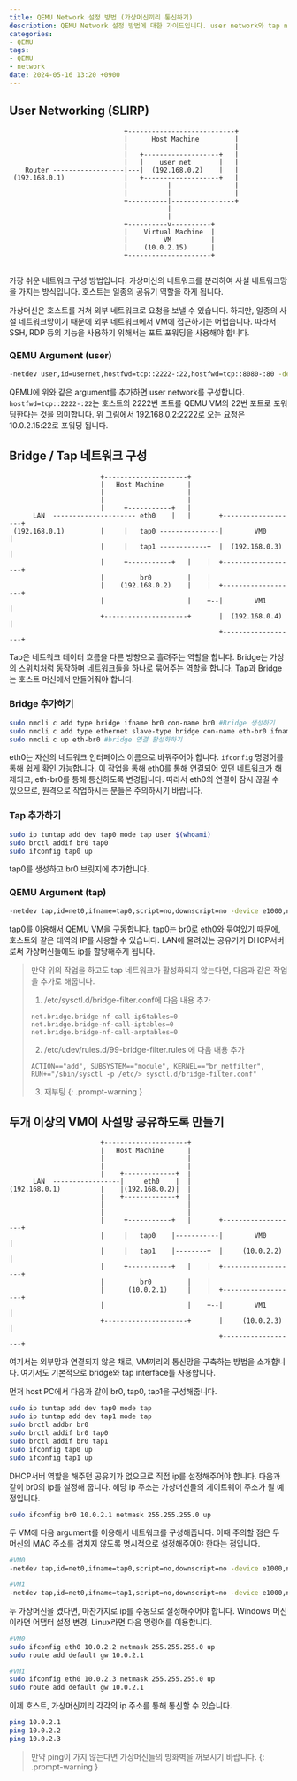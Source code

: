 ```yaml
---
title: QEMU Network 설정 방법 (가상머신끼리 통신하기)
description: QEMU Network 설정 방법에 대한 가이드입니다. user network와 tap network에 대하여 설명합니다.
categories:
- QEMU
tags:
- QEMU
- network
date: 2024-05-16 13:20 +0900
---
```

## User Networking (SLIRP)

```
                             +---------------------------+
                             |      Host Machine         |
                             |                           |
                             |   +-------------------+   |
                             |   |    user net       |   |
    Router ------------------|---|  (192.168.0.2)    |   |
 (192.168.0.1)               |   +-------------------+   |
                             |          |                |
                             |          |                |
                             +----------|----------------+
                                        |    
                                        |                   
                             +----------v----------+        
                             |    Virtual Machine  |        
                             |         VM          |        
                             |    (10.0.2.15)      |        
                             +---------------------+        
             
```

가장 쉬운 네트워크 구성 방법입니다. 가상머신의 네트워크를 분리하여 사설 네트워크망을 가지는 방식입니다. 호스트는 일종의 공유기 역할을 하게 됩니다.

가상머신은 호스트를 거쳐 외부 네트워크로 요청을 보낼 수 있습니다. 하지만, 일종의 사설 네트워크망이기 때문에 외부 네트워크에서 VM에 접근하기는 어렵습니다. 따라서 SSH, RDP 등의 기능을 사용하기 위해서는 포트 포워딩을 사용해야 합니다.

### QEMU Argument (user)
```bash
-netdev user,id=usernet,hostfwd=tcp::2222-:22,hostfwd=tcp::8080-:80 -device e1000,netdev=usernet
```
QEMU에 위와 같은 argument를 추가하면 user network를 구성합니다. `hostfwd=tcp::2222-:22`는 호스트의 2222번 포트를 QEMU VM의 22번 포트로 포워딩한다는 것을 의미합니다. 위 그림에서 192.168.0.2:2222로 오는 요청은 10.0.2.15:22로 포워딩 됩니다.



## Bridge / Tap 네트워크 구성
```
                       +---------------------+ 
                       |   Host Machine      | 
                       |                     | 
                       |                     | 
                       |     +-----------+   | 
      LAN  --------------------- eth0    |   |       +-------------------+
 (192.168.0.1)         |     |   tap0 ---------------|        VM0        |
                       |     |   tap1 ------------+  |  (192.168.0.3)    |
                       |     +-----------+   |    |  +-------------------+
                       |         br0         |    |
                       |    (192.168.0.2)    |    |  +-------------------+
                       |                     |    +--|        VM1        |
                       +---------------------+       |  (192.168.0.4)    |
                                                     +-------------------+
```

Tap은 네트워크 데이터 흐름을 다른 방향으로 흘려주는 역할을 합니다. Bridge는 가상의 스위치처럼 동작하며 네트워크들을 하나로 묶어주는 역할을 합니다. Tap과 Bridge는 호스트 머신에서 만들어줘야 합니다.

### Bridge 추가하기
```bash
sudo nmcli c add type bridge ifname br0 con-name br0 #Bridge 생성하기
sudo nmcli c add type ethernet slave-type bridge con-name eth-br0 ifname eth0 master br0 #eth0를 bridge에 연결하기
sudo nmcli c up eth-br0 #bridge 연결 활성화하기
```
eth0는 자신의 네트워크 인터페이스 이름으로 바꿔주어야 합니다. `ifconfig` 명령어를 통해 쉽게 확인 가능합니다.
이 작업을 통해 eth0를 통해 연결되어 있던 네트워크가 해제되고, eth-br0를 통해 통신하도록 변경됩니다. 따라서 eth0의 연결이 잠시 끊길 수 있으므로, 원격으로 작업하시는 분들은 주의하시기 바랍니다.


### Tap 추가하기
```bash
sudo ip tuntap add dev tap0 mode tap user $(whoami)
sudo brctl addif br0 tap0
sudo ifconfig tap0 up
```
tap0를 생성하고 br0 브릿지에 추가합니다.

### QEMU Argument (tap)
```bash
-netdev tap,id=net0,ifname=tap0,script=no,downscript=no -device e1000,netdev=net0
```
tap0를 이용해서 QEMU VM을 구동합니다. tap0는 br0로 eth0와 묶여있기 때문에, 호스트와 같은 대역의 IP를 사용할 수 있습니다. LAN에 물려있는 공유기가 DHCP서버로써 가상머신들에도 ip를 할당해주게 됩니다.


> 만약 위의 작업을 하고도 tap 네트워크가 활성화되지 않는다면, 다음과 같은 작업을 추가로 해줍니다.
> 1) /etc/sysctl.d/bridge-filter.conf에 다음 내용 추가
> ```
> net.bridge.bridge-nf-call-ip6tables=0
> net.bridge.bridge-nf-call-iptables=0
> net.bridge.bridge-nf-call-arptables=0
> ```
> 
> 2) /etc/udev/rules.d/99-bridge-filter.rules 에 다음 내용 추가
> ```
> ACTION=="add", SUBSYSTEM=="module", KERNEL=="br_netfilter", RUN+="/sbin/sysctl -p /etc/> sysctl.d/bridge-filter.conf"
> ```
> 3) 재부팅
{: .prompt-warning }

## 두개 이상의 VM이 사설망 공유하도록 만들기
```
                       +---------------------+ 
                       |   Host Machine      | 
                       |                     | 
                       |                     | 
                       |    +-------------+  | 
      LAN  -----------------|     eth0    |  | 
(192.168.0.1)          |    |(192.168.0.2)|  |
                       |    +-------------+  | 
                       |                     | 
                       |                     | 
                       |     +-----------+   |       +-------------------+
                       |     |   tap0    |-----------|        VM0        |
                       |     |   tap1    |--------+  |     (10.0.2.2)    |
                       |     +-----------+   |    |  +-------------------+
                       |         br0         |    |
                       |      (10.0.2.1)     |    |  +-------------------+
                       |                     |    +--|        VM1        |
                       +---------------------+       |     (10.0.2.3)    |
                                                     +-------------------+
```
여기서는 외부망과 연결되지 않은 채로, VM끼리의 통신망을 구축하는 방법을 소개합니다. 여기서도 기본적으로 bridge와 tap interface를 사용합니다.

먼저 host PC에서 다음과 같이 br0, tap0, tap1을 구성해줍니다.
```bash
sudo ip tuntap add dev tap0 mode tap
sudo ip tuntap add dev tap1 mode tap
sudo brctl addbr br0
sudo brctl addif br0 tap0
sudo brctl addif br0 tap1
sudo ifconfig tap0 up
sudo ifconfig tap1 up
```
DHCP서버 역할을 해주던 공유기가 없으므로 직접 ip를 설정해주어야 합니다. 다음과 같이 br0의 ip를 설정해 줍니다. 해당 ip 주소는 가상머신들의 게이트웨이 주소가 될 예정입니다.
```bash
sudo ifconfig br0 10.0.2.1 netmask 255.255.255.0 up
```
두 VM에 다음 argument를 이용해서 네트워크를 구성해줍니다. 이때 주의할 점은 두 머신의 MAC 주소를 겹치지 않도록 명시적으로 설정해주어야 한다는 점입니다.
```bash
#VM0
-netdev tap,id=net0,ifname=tap0,script=no,downscript=no -device e1000,netdev=net0,mac=52:54:00:12:34:56

#VM1
-netdev tap,id=net0,ifname=tap1,script=no,downscript=no -device e1000,netdev=net0,mac=52:54:00:12:34:57
```

두 가상머신을 켰다면, 마찬가지로 ip를 수동으로 설정해주어야 합니다. Windows 머신이라면 어댑터 설정 변경, Linux라면 다음 명령어를 이용합니다.
```bash
#VM0
sudo ifconfig eth0 10.0.2.2 netmask 255.255.255.0 up
sudo route add default gw 10.0.2.1

#VM1
sudo ifconfig eth0 10.0.2.3 netmask 255.255.255.0 up
sudo route add default gw 10.0.2.1
```

이제 호스트, 가상머신끼리 각각의 ip 주소를 통해 통신할 수 있습니다.
```bash
ping 10.0.2.1
ping 10.0.2.2
ping 10.0.2.3
```

> 만약 ping이 가지 않는다면 가상머신들의 방화벽을 꺼보시기 바랍니다.
{: .prompt-warning }
